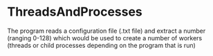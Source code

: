 # ThreadsAndProcesses
The program reads a configuration file (.txt file) and extract a number (ranging 0-128) which would be used to create a number of workers (threads or child processes depending on the program that is run)
